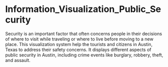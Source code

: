 # Information_Visualization_Public_Security

Security is an important factor that often concerns people in their decisions of where to visit while traveling or where to live before moving to a new place. This visualization system help the tourists and citizens in Austin, Texas to address their safety concerns. It displays different aspects of public security in Austin, including crime events like burglary, robbery, theft, and assault.
